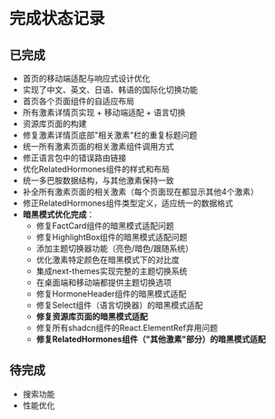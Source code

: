 # 完成状态记录

## 已完成

- 首页的移动端适配与响应式设计优化
- 实现了中文、英文、日语、韩语的国际化切换功能
- 首页各个页面组件的自适应布局
- 所有激素详情页实现 + 移动端适配 + 语言切换
- 资源库页面的构建
- 修复激素详情页底部"相关激素"栏的重复标题问题
- 统一所有激素页面的相关激素组件调用方式
- 修正语言包中的错误路由链接
- 优化RelatedHormones组件的样式和布局
- 统一多巴胺数据结构，与其他激素保持一致
- 补全所有激素页面的相关激素（每个页面现在都显示其他4个激素）
- 修正RelatedHormones组件类型定义，适应统一的数据格式
- **暗黑模式优化完成**：
  - 修复FactCard组件的暗黑模式适配问题
  - 修复HighlightBox组件的暗黑模式适配问题
  - 添加主题切换器功能（亮色/暗色/跟随系统）
  - 优化激素特定颜色在暗黑模式下的对比度
  - 集成next-themes实现完整的主题切换系统
  - 在桌面端和移动端都提供主题切换选项
  - 修复HormoneHeader组件的暗黑模式适配
  - 修复Select组件（语言切换器）的暗黑模式适配
  - **修复资源库页面的暗黑模式适配**
  - 修复所有shadcn组件的React.ElementRef弃用问题
  - **修复RelatedHormones组件（"其他激素"部分）的暗黑模式适配**

## 待完成

- 搜索功能
- 性能优化